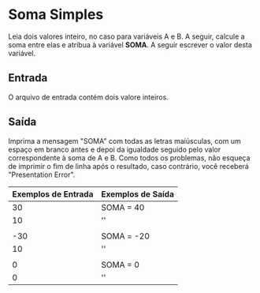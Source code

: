 # Soma Simples

Leia dois valores inteiro, no caso para variáveis A e B. A seguir, calcule a soma entre elas e atribua à variável **SOMA**. A seguir escrever o valor desta variável.

## Entrada
O arquivo de entrada contém dois valore inteiros.

## Saída
Imprima a mensagem "SOMA" com todas as letras maiúsculas, com um espaço em branco antes e depoi da igualdade seguido pelo valor correspondente à soma de A e B. Como todos os problemas, não esqueça de imprimir o fim de linha após o resultado, caso contrário, você receberá "Presentation Error".

| Exemplos de Entrada | Exemplos de Saída |
|---|---|
|30|SOMA = 40|
|10|''|
| | |
|-30|SOMA = -20|
|10|''|
| | |
|0|SOMA = 0|
|0|''|
